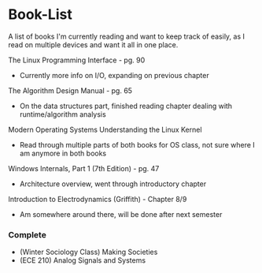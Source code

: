 # Book-List
A list of books I'm currently reading and want to keep track of easily, as I read on multiple devices and want it all in one place.

The Linux Programming Interface - pg. 90
- Currently more info on I/O, expanding on previous chapter

The Algorithm Design Manual - pg. 65
- On the data structures part, finished reading chapter dealing with runtime/algorithm analysis

Modern Operating Systems
Understanding the Linux Kernel
- Read through multiple parts of both books for OS class, not sure where I am anymore in both books

Windows Internals, Part 1 (7th Edition) - pg. 47
- Architecture overview, went through introductory chapter

Introduction to Electrodynamics (Griffith) - Chapter 8/9
- Am somewhere around there, will be done after next semester

### Complete
- (Winter Sociology Class) Making Societies
- (ECE 210) Analog Signals and Systems
